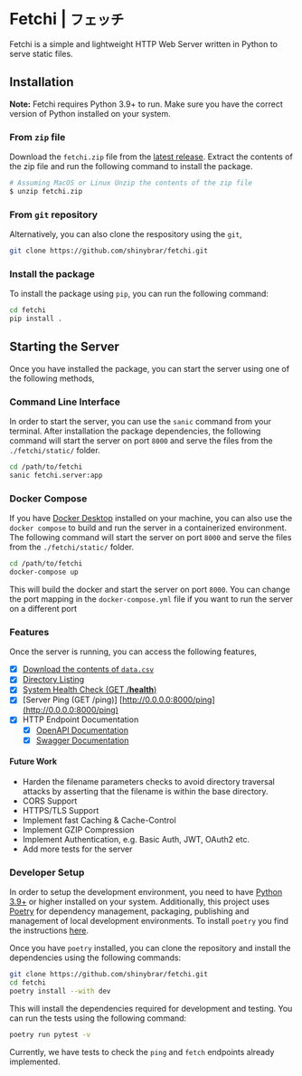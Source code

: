 # Fetchi | `フェッチ`

Fetchi is a simple and lightweight HTTP Web Server written in Python to serve static files.

## Installation

**Note:** Fetchi requires Python 3.9+ to run. Make sure you have the correct version of Python installed on your system.

### From `zip` file

Download the `fetchi.zip` file from the [latest release](https://github.com/shinybrar/fetchi/releases). Extract the contents of the zip file and run the following command to install the package.

```bash
# Assuming MacOS or Linux Unzip the contents of the zip file
$ unzip fetchi.zip
```

### From `git` repository

Alternatively, you can also clone the respository using the `git`,

```bash
git clone https://github.com/shinybrar/fetchi.git
```

### Install the package

To install the package using `pip`, you can run the following command:

```bash
cd fetchi
pip install .
```

## Starting the Server

Once you have installed the package, you can start the server using one of the following methods,

### Command Line Interface

In order to start the server, you can use the `sanic` command from your terminal. After installation the package dependencies, the following command will start the server on port `8000` and serve the files from the `./fetchi/static/` folder.

```bash
cd /path/to/fetchi
sanic fetchi.server:app
```

### Docker Compose

If you have [Docker Desktop](https://www.docker.com/products/docker-desktop/) installed on your machine, you can also use the `docker compose` to build and run the server in a containerized environment. The following command will start the server on port `8000` and serve the files from the `./fetchi/static/` folder.

```bash
cd /path/to/fetchi
docker-compose up
```

This will build the docker and start the server on port `8000`. You can change the port mapping in the `docker-compose.yml` file if you want to run the server on a different port

### Features

Once the server is running, you can access the following features,

- [x] [Download the contents of `data.csv`](http://0.0.0.0:8000/v1/fetch/data.csv)
- [x] [Directory Listing](http://0.0.0.0:8000/static/)
- [x] [System Health Check (GET /__health__)](http://0.0.0.0:8000/__health__)
- [x] [Server Ping (GET /ping)]  [http://0.0.0.0:8000/ping](http://0.0.0.0:8000/ping)
- [x] HTTP Endpoint Documentation
  - [x] [OpenAPI Documentation](http://0.0.0.0:8000/docs)
  - [x] [Swagger Documentation](http://0.0.0.0:8000/docs/swagger)

#### Future Work

- Harden the filename parameters checks to avoid directory traversal attacks by asserting that the filename is within the base directory.
- CORS Support
- HTTPS/TLS Support
- Implement fast Caching & Cache-Control
- Implement GZIP Compression
- Implement Authentication, e.g. Basic Auth, JWT, OAuth2 etc.
- Add more tests for the server

### Developer Setup

In order to setup the development environment, you need to have [Python 3.9+](https://www.python.org/downloads/release/python-3110/) or higher installed on your system. Additionally, this project uses [Poetry](https://python-poetry.org/) for dependency management, packaging, publishing and management of local development environments. To install `poetry` you find the instructions [here](https://python-poetry.org/docs/#installation).

Once you have `poetry` installed, you can clone the repository and install the dependencies using the following commands:

```bash
git clone https://github.com/shinybrar/fetchi.git
cd fetchi
poetry install --with dev
```

This will install the dependencies required for development and testing. You can run the tests using the following command:

```bash
poetry run pytest -v
```

Currently, we have tests to check the `ping` and `fetch` endpoints already implemented.
